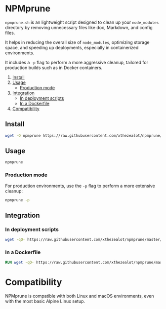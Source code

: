 # NPMprune

`npmprune.sh` is an lightweight script designed to clean up your `node_modules` directory by removing unnecessary files like doc, Markdown, and config files.

It helps in reducing the overall size of `node_modules`, optimizing storage space, and speeding up deployments, especially in containerized environments.

It includes a `-p` flag to perform a more aggressive cleanup, tailored for production builds such as in Docker containers.

1. [Install](#install)
2. [Usage](#usage)
   - [Production mode](#production-mode)
3. [Integration](#integration)
   - [In deployment scripts](#in-deployment-scripts)
   - [In a Dockerfile](#in-a-dockerfile)
4. [Compatibility](#compatibility)

## Install

```sh
wget -O npmprune https://raw.githubusercontent.com/xthezealot/npmprune/master/npmprune.sh && chmod +x npmprune
```

## Usage

```sh
npmprune
```

### Production mode

For production environments, use the `-p` flag to perform a more extensive cleanup:

```sh
npmprune -p
```

## Integration

### In deployment scripts

```sh
wget -qO- https://raw.githubusercontent.com/xthezealot/npmprune/master/npmprune.sh | sh -- -p
```

### In a Dockerfile

```dockerfile
RUN wget -qO- https://raw.githubusercontent.com/xthezealot/npmprune/master/npmprune.sh | sh -s -- -p
```

# Compatibility

NPMprune is compatible with both Linux and macOS environments, even with the most basic Alpine Linux setup.
